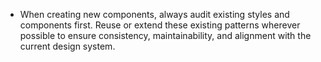 - When creating new components, always audit existing styles and components first. Reuse or extend these existing patterns wherever possible to ensure consistency, maintainability, and alignment with the current design system.